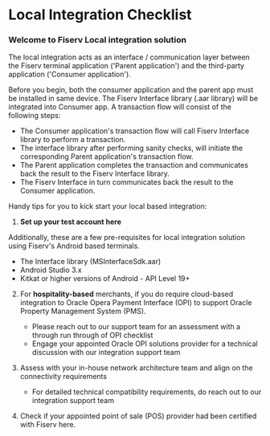 # Local Integration Checklist

### Welcome to Fiserv Local integration solution

The local integration acts as an interface / communication layer between the Fiserv terminal application ('Parent application') and the third-party application ('Consumer application').<BR/> 

Before you begin, both the consumer application and the parent app must be installed in same device. The Fiserv Interface library (.aar library) will be integrated into Consumer app. A transaction flow will consist of the following steps:<BR/>

 - The Consumer application's transaction flow will call Fiserv Interface library to perform a transaction.
 - The interface library after performing sanity checks, will initiate the corresponding Parent application's transaction flow.
 - The Parent application completes the transaction and communicates back the result to the Fiserv Interface library.
 - The Fiserv Interface in turn communicates back the result to the Consumer application.

Handy tips for you to kick start your local based integration:

1) <B>Set up your test account here</B>

 Additionally, these are a few pre-requisites for local integration solution using Fiserv's Android based terminals.

 - The Interface library (MSInterfaceSdk.aar)
 - Android Studio 3.x
 - Kitkat or higher versions of Android - API Level 19+

2) For <B>hospitality-based</B> merchants, if you do require cloud-based integration to Oracle Opera Payment Interface (OPI) to 
   support Oracle Property Management System (PMS).

   - Please reach out to our support team for an assessment with a through run through of OPI checklist
   - Engage your appointed Oracle OPI solutions provider for a technical discussion with our integration support team

3) Assess with your in-house network architecture team and align on the connectivity requirements

   - For detailed technical compatibility requirements, do reach out to our integration support team

4) Check if your appointed point of sale (POS) provider had been certified with Fiserv here.




 











